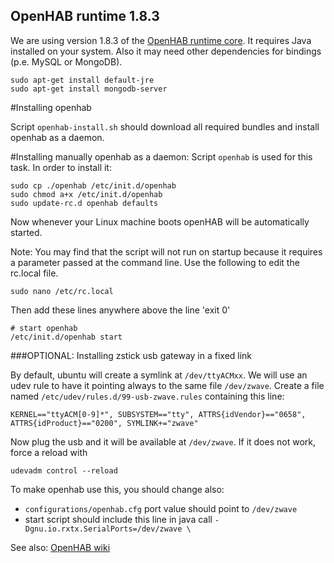 ## OpenHAB runtime 1.8.3

We are using version 1.8.3 of the [OpenHAB runtime core](https://bintray.com/artifact/download/openhab/bin/distribution-1.8.3-runtime.zip). It requires Java installed on your system. Also it may need other dependencies for bindings (p.e. MySQL or MongoDB).

```
sudo apt-get install default-jre 
sudo apt-get install mongodb-server
```
#Installing openhab

Script ```openhab-install.sh``` should download all required bundles and install openhab as a daemon. 

#Installing manually openhab as a daemon:
Script ```openhab``` is used for this task. In order to install it:

```
sudo cp ./openhab /etc/init.d/openhab
sudo chmod a+x /etc/init.d/openhab
sudo update-rc.d openhab defaults
```

Now whenever your Linux machine boots openHAB will be automatically started.

Note: You may find that the script will not run on startup because it requires a parameter passed at the command line. Use the following to edit the rc.local file.
```
sudo nano /etc/rc.local
```
Then add these lines anywhere above the line 'exit 0'
```
# start openhab
/etc/init.d/openhab start
```

###OPTIONAL: Installing zstick usb gateway in a fixed link

By default, ubuntu will create a symlink at ```/dev/ttyACMxx```. We will use an udev rule to have it pointing always to the same file ```/dev/zwave```. 
Create a file named ```/etc/udev/rules.d/99-usb-zwave.rules``` containing this line:
```
KERNEL=="ttyACM[0-9]*", SUBSYSTEM=="tty", ATTRS{idVendor}=="0658", ATTRS{idProduct}=="0200", SYMLINK+="zwave"
```

Now plug the usb and it will be available at  ```/dev/zwave```. If it does not work, force a reload with
```
udevadm control --reload
```

To make openhab use this, you should change also:
- ```configurations/openhab.cfg``` port value should point to ```/dev/zwave```
- start script should include this line in java call  ```-Dgnu.io.rxtx.SerialPorts=/dev/zwave \```


See also:
[OpenHAB wiki](https://github.com/openhab/openhab/wiki)
